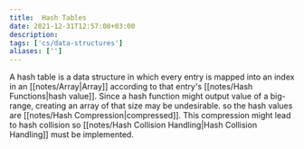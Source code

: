 ```yaml
---
title:  Hash Tables
date: 2021-12-31T12:57:08+03:00
description: 
tags: ['cs/data-structures']
aliases: ['']
---
```

A hash table is a data structure in which every entry is mapped into an index in an [[notes/Array|Array]] according to that entry's [[notes/Hash Functions|hash value]]. Since a hash function might output value of a big-range, creating an array of that size may be undesirable. so the hash values are [[notes/Hash Compression|compressed]]. This compression might lead to hash collision so [[notes/Hash Collision Handling|Hash Collision Handling]] must be implemented.